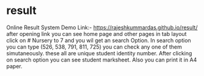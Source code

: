 # result
Online Result System
Demo Link:- https://rajeshkummardas.github.io/result/
after opening link you can see home page and other pages in tab layout
click on # Nursery to 7 and you wil get an search Option.
In search option you can type
(526,
538,
791,
811,
725)
you can check any one of them simutaneously.
these all are unique student identity number.
After clicking on search option you can see student marksheet.
Also you can print it in A4 paper.
